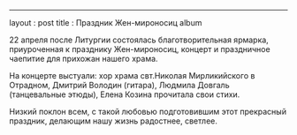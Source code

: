 ---
layout  : post
title   : Праздник Жен-мироносиц
album 

22 апреля после Литургии состоялась благотворительная ярмарка, приуроченная к празднику Жен-мироносиц, концерт и праздничное чаепитие для прихожан нашего храма. 

На концерте выстуали: хор храма свт.Николая Мирликийского в Отрадном, Дмитрий Володин (гитара), Людмила Довгаль (танцевальные этюды), Елена Козина прочитала свои стихи. 

Низкий поклон всем, с такой любовью подготовившим этот прекрасный праздник, делающим нашу жизнь радостнее, светлее.
